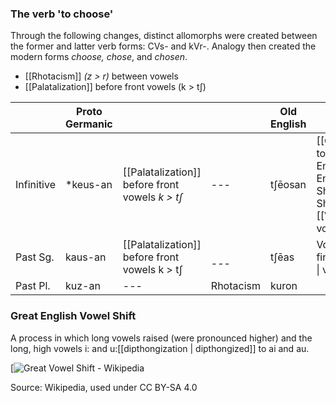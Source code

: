 
### The verb 'to choose'

Through the following changes, distinct allomorphs were created between the former and latter verb forms: CVs- and kVr-. Analogy then created the modern forms *choose, chose*, and *chosen*.

- [[Rhotacism]] *(z > r)* between vowels
- [[Palatalization]] before front vowels (k > tʃ)

|  | Proto Germanic |  |  | Old English |  |  | English |
| ---- | ---- | ---- | ---- | ---- | ---- | ---- | ---- |
| Infinitive | *keus-an | [[Palatalization]] before front vowels *k > tʃ* | ---<br> | tʃēosan | [[Old English to English#Great English Vowel Shift  \| Vowel Shift]], final [[Voicing \| voicing]] | analogy | tʃooz |
| Past Sg. | kaus-an | [[Palatalization]] before front vowels k > tʃ | <br>---<br> | tʃēas | Vowel Shift, final [[Voicing \| voicing]] | analogy | tʃoz |
| Past Pl. | kuz-an | ---<br> | Rhotacism | kuron |  | analogy | tʃozen |


### Great English Vowel Shift

A process in which long vowels raised (were pronounced higher) and the long, high vowels i: and u:[[dipthongization | dipthongized]] to ai and au.


[![Great Vowel Shift - Wikipedia](https://upload.wikimedia.org/wikipedia/commons/2/23/Great_Vowel_Shift2b.svg)

Source: Wikipedia, used under CC BY-SA 4.0

